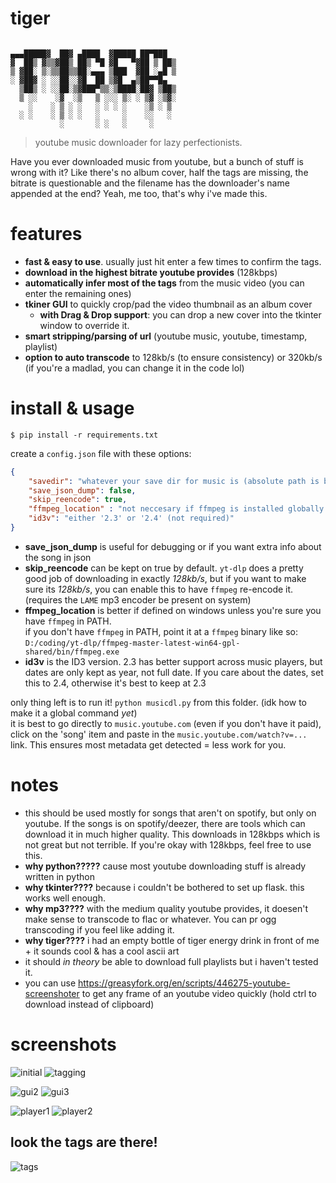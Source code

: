 # tiger 
```
  
▄▄▄█████▓  ██▓ ▄████  ▓█████ ██▀███  
▓  ██▒ ▓▒▒▓██▒ ██▒ ▀█ ▓█   ▀▓██ ▒ ██▒
▒ ▓██░ ▒░▒▒██▒▒██░▄▄▄ ▒███  ▓██ ░▄█ ▒
░ ▓██▓ ░ ░░██░░▓█  ██ ▒▓█  ▄▒██▀▀█▄  
  ▒██▒ ░ ░░██░▒▓███▀▒▒░▒████░██▓ ▒██▒
  ▒ ░░    ░▓  ░▒   ▒ ░░░ ▒░ ░ ▒▓ ░▒▓░
    ░    ░ ▒ ░ ░   ░ ░ ░ ░    ░▒ ░ ▒ 
  ░ ░    ░ ▒ ░ ░   ░     ░    ░░   ░ 
           ░       ░ ░   ░     ░     
```
> youtube music downloader for lazy perfectionists. 

Have you ever downloaded music from youtube, but a bunch of stuff is wrong with it?
Like there's no album cover, half the tags are missing, the bitrate is questionable and the filename has the downloader's name appended at the end? Yeah, me too, that's why i've made this.
  
# features
- **fast & easy to use**. usually just hit enter a few times to confirm the tags.
- **download in the highest bitrate youtube provides** (128kbps)
- **automatically infer most of the tags** from the music video (you can enter the remaining ones)
- **tkiner GUI** to quickly crop/pad the video thumbnail as an album cover
  - **with Drag & Drop support**: you can drop a new cover into the tkinter window to override it.
- **smart stripping/parsing of url** (youtube music, youtube, timestamp, playlist)
- **option to auto transcode** to 128kb/s (to ensure consistency) or 320kb/s (if you're a madlad, you can change it in the code lol)
  
# install & usage
```
$ pip install -r requirements.txt
```
create a `config.json` file with these options:
```json
{
    "savedir": "whatever your save dir for music is (absolute path is best)",
    "save_json_dump": false,
    "skip_reencode": true,
    "ffmpeg_location" : "not neccesary if ffmpeg is installed globally / in PATH",
    "id3v": "either '2.3' or '2.4' (not required)"
}
```
- **save_json_dump** is useful for debugging or if you want extra info about the song in json  
- **skip_reencode** can be kept on true by default. `yt-dlp` does a pretty good job of downloading in exactly *128kb/s*, but if you want to make sure its *128kb/s*, you can enable this to have `ffmpeg` re-encode it. (requires the `LAME` mp3 encoder be present on system)  
- **ffmpeg_location** is better if defined on windows unless you're sure you have `ffmpeg` in PATH.  
if you don't have `ffmpeg` in PATH, point it at a `ffmpeg` binary like so: `D:/coding/yt-dlp/ffmpeg-master-latest-win64-gpl-shared/bin/ffmpeg.exe`  
- **id3v** is the ID3 version. 2.3 has better support across music players, but dates are only kept as year, not full date. If you care about the dates, set this to 2.4, otherwise it's best to keep at 2.3
    
only thing left is to run it! `python musicdl.py` from this folder. (idk how to make it a global command *yet*)  
it is best to go directly to `music.youtube.com` (even if you don't have it paid), click on the 'song' item and paste in the `music.youtube.com/watch?v=...` link. This ensures most metadata get detected = less work for you.
  
# notes
- this should be used mostly for songs that aren't on spotify, but only on youtube. If the songs is on spotify/deezer, there are tools which can download it in much higher quality. This downloads in 128kbps which is not great but not terrible. If you're okay with 128kbps, feel free to use this.
- **why python?????** cause most youtube downloading stuff is already written in python
- **why tkinter????** because i couldn't be bothered to set up flask. this works well enough.
- **why mp3????** with the medium quality youtube provides, it doesen't make sense to transcode to flac or whatever. You can pr ogg transcoding if you feel like adding it.
- **why tiger????** i had an empty bottle of tiger energy drink in front of me + it sounds cool & has a cool ascii art
- it should *in theory* be able to download full playlists but i haven't tested it.
- you can use https://greasyfork.org/en/scripts/446275-youtube-screenshoter to get any frame of an youtube video quickly (hold ctrl to download instead of clipboard)
  
# screenshots
![initial](screenshots/initial.png)
![tagging](screenshots/tagging.png)
<p align="center">

  ![gui2](screenshots/gui2.png)
  ![gui3](screenshots/gui3.png) 
</p>  
<p align="center">

  ![player1](screenshots/player1.png)
  ![player2](screenshots/player2.png)
</p>  
  
## look the tags are there!
  
![tags](screenshots/look%20ma%20tags.png)